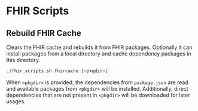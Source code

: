 # FHIR Scripts

## Rebuild FHIR Cache

Clears the FHIR cache and rebuilds it from FHIR packages. Optionally it can install packages from a local directory and cache dependency packages in this directory.

```bash
./fhir_scripts.sh fhircache [<pkgdir>]
```

When `<pkgdir>` is provided, the dependencies from `package.json` are read and available packages from `<pkgdir>` will be installed. Additionally, direct dependencies that are not present in `<pkgdir>` will be downloaded for later usages.
